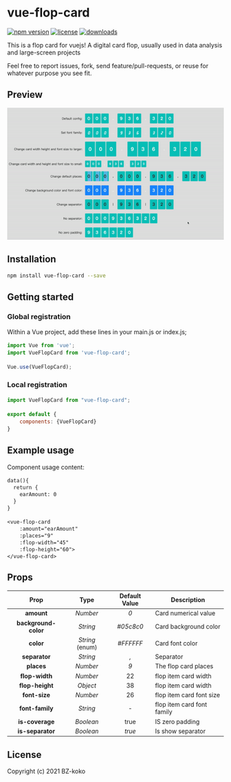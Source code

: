 # vue-flop-card

[![npm version](https://img.shields.io/npm/v/vue-flop-card.svg)](https://www.npmjs.com/package/vue-flop-card)
[![license](https://img.shields.io/npm/l/vue-flop-card.svg)](https://www.npmjs.com/package/vue-flop-card)
[![downloads](https://img.shields.io/npm/dt/vue-flop-card.svg)](https://www.npmjs.com/package/vue-flop-card)

This is a flop card for vuejs!
A digital card flop, usually used in data analysis and large-screen projects

Feel free to report issues, fork, send feature/pull-requests, or reuse for whatever purpose you see fit.

## Preview

![Preview horizontal flip](docs/flop_card.gif)

## Installation

```bash
npm install vue-flop-card --save
```

## Getting started

### Global registration

Within a Vue project, add these lines in your main.js or index.js;

```js
import Vue from 'vue';
import VueFlopCard from 'vue-flop-card';

Vue.use(VueFlopCard);
```

### Local registration

```js
import VueFlopCard from "vue-flop-card";

export default {
    components: {VueFlopCard}
}
```

## Example usage

Component usage content:

```vue
data(){
  return {
    earAmount: 0
  }
}

<vue-flop-card
    :amount="earAmount"
    :places="9"
    :flop-width="45"
    :flop-height="60">
</vue-flop-card>
```

## Props

Prop | Type | Default Value | Description
:---: | :---: | :---: | ---
**amount** | *Number* | *0* | Card numerical value
**background-color** | *String* | *#05c8c0* | Card background color
**color** | *String* (enum) | *#FFFFFF* | Card font color
**separator** | *String* | *,* | Separator
**places** | *Number* | *9* | The flop card places
**flop-width** | *Number* | 22 | flop item card width
**flop-height** | *Object* | 38 | flop item card width
**font-size** | *Number* | 26 | flop item card font size
**font-family** | *String* | - | flop item card font family
**is-coverage** | *Boolean* | true | IS zero padding
**is-separator** | *Boolean* | *true* | Is show separator

## License

Copyright (c) 2021 BZ-koko

